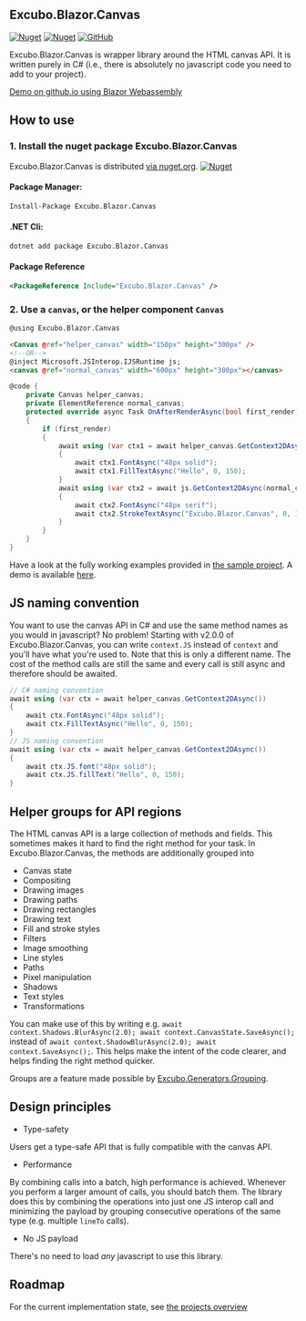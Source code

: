 ## Excubo.Blazor.Canvas

[![Nuget](https://img.shields.io/nuget/v/Excubo.Blazor.Canvas)](https://www.nuget.org/packages/Excubo.Blazor.Canvas/)
[![Nuget](https://img.shields.io/nuget/dt/Excubo.Blazor.Canvas)](https://www.nuget.org/packages/Excubo.Blazor.Canvas/)
[![GitHub](https://img.shields.io/github/license/excubo-ag/Blazor.Canvas)](https://github.com/excubo-ag/Blazor.Canvas)

Excubo.Blazor.Canvas is wrapper library around the HTML canvas API. It is written purely in C# (i.e., there is absolutely no javascript code you need to add to your project).

[Demo on github.io using Blazor Webassembly](https://excubo-ag.github.io/Blazor.Canvas/)

## How to use

### 1. Install the nuget package Excubo.Blazor.Canvas

Excubo.Blazor.Canvas is distributed [via nuget.org](https://www.nuget.org/packages/Excubo.Blazor.Canvas/).
[![Nuget](https://img.shields.io/nuget/v/Excubo.Blazor.Canvas)](https://www.nuget.org/packages/Excubo.Blazor.Canvas/)

#### Package Manager:
```ps
Install-Package Excubo.Blazor.Canvas
```

#### .NET Cli:
```cmd
dotnet add package Excubo.Blazor.Canvas
```

#### Package Reference
```xml
<PackageReference Include="Excubo.Blazor.Canvas" />
```

### 2. Use a `canvas`, or the helper component `Canvas`

```html
@using Excubo.Blazor.Canvas

<Canvas @ref="helper_canvas" width="150px" height="300px" />
<!--OR-->
@inject Microsoft.JSInterop.IJSRuntime js;
<canvas @ref="normal_canvas" width="600px" height="300px"></canvas>
```
```cs
@code {
    private Canvas helper_canvas;
    private ElementReference normal_canvas;
    protected override async Task OnAfterRenderAsync(bool first_render)
    {
        if (first_render)
        {
            await using (var ctx1 = await helper_canvas.GetContext2DAsync())
            {
                await ctx1.FontAsync("48px solid");
                await ctx1.FillTextAsync("Hello", 0, 150);
            }
            await using (var ctx2 = await js.GetContext2DAsync(normal_canvas))
            {
                await ctx2.FontAsync("48px serif");
                await ctx2.StrokeTextAsync("Excubo.Blazor.Canvas", 0, 150);
            }
        }
    }
}
```

Have a look at the fully working examples provided in [the sample project](https://github.com/excubo-ag/Blazor.Canvas/tree/main/TestProject_Components). A demo is available [here](https://excubo-ag.github.io/Blazor.Canvas/).

## JS naming convention

You want to use the canvas API in C# and use the same method names as you would in javascript? No problem! Starting with v2.0.0 of Excubo.Blazor.Canvas, you can write `context.JS` instead of `context` and you'll have what you're used to.
Note that this is only a different name. The cost of the method calls are still the same and every call is still async and therefore should be awaited.

```cs
// C# naming convention
await using (var ctx = await helper_canvas.GetContext2DAsync())
{
    await ctx.FontAsync("48px solid");
    await ctx.FillTextAsync("Hello", 0, 150);
}
// JS naming convention
await using (var ctx = await helper_canvas.GetContext2DAsync())
{
    await ctx.JS.font("48px solid");
    await ctx.JS.fillText("Hello", 0, 150);
}
```

## Helper groups for API regions

The HTML canvas API is a large collection of methods and fields. This sometimes makes it hard to find the right method for your task. In Excubo.Blazor.Canvas, the methods are additionally grouped into

- Canvas state
- Compositing
- Drawing images
- Drawing paths
- Drawing rectangles
- Drawing text
- Fill and stroke styles
- Filters
- Image smoothing
- Line styles
- Paths
- Pixel manipulation
- Shadows
- Text styles
- Transformations

You can make use of this by writing e.g. `await context.Shadows.BlurAsync(2.0); await context.CanvasState.SaveAsync();` instead of `await context.ShadowBlurAsync(2.0); await context.SaveAsync();`.
This helps make the intent of the code clearer, and helps finding the right method quicker.

Groups are a feature made possible by [Excubo.Generators.Grouping](https://github.com/excubo-ag/Generators.Grouping).

## Design principles

- Type-safety

Users get a type-safe API that is fully compatible with the canvas API.

- Performance

By combining calls into a batch, high performance is achieved. Whenever you perform a larger amount of calls, you should batch them.
The library  does this by combining the operations into just one JS interop call and minimizing the payload by grouping consecutive operations of the same type (e.g. multiple `lineTo` calls).

- No JS payload

There's no need to load _any_ javascript to use this library.

## Roadmap

For the current implementation state, see [the projects overview](https://github.com/excubo-ag/Blazor.Canvas/projects/)
